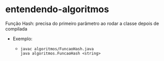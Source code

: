 # entendendo-algoritmos

Função Hash: precisa do primeiro parâmetro ao rodar a classe depois de compilada
- Exemplo: 
  - ```shell
    javac algoritmos/FuncaoHash.java 
    java algoritmos.FuncaoHash <string> 
      ```